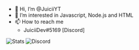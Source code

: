 - 👋 Hi, I’m @JuiciiYT
- 👀 I’m interested in Javascript, Node.js and HTML
- 📫 How to reach me
  - JuiciiDev#5169 [Discord]
 
![Stats](https://github-readme-stats.vercel.app/api?username=juiciiyt&show_icons=true&bg_color=22,4682B4,8A2BE2&title_color=fff&text_color=fff&icon_color=fff)
![Discord](https://knotty-mini-worm.glitch.me/index.svg)
<!--- - 🌱 I’m currently learning ... --->
<!--- - 💞️ I’m looking to collaborate on ... --->
